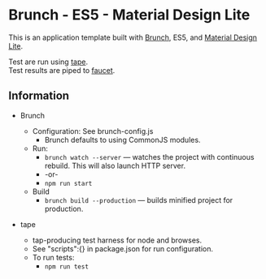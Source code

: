 # Brunch - ES5 - Material Design Lite 

This is an application template built with [Brunch](http://brunch.io), ES5, and [Material Design Lite](http://www.getmdl.io).

Test are run using [tape](https://github.com/substack/tape).  
Test results are piped to [faucet](https://github.com/substack/faucet).

## Information

* Brunch
    * Configuration: See brunch-config.js
    	* Brunch defaults to using CommonJS modules.
	* Run:
		* `brunch watch --server` — watches the project with continuous rebuild. This will also launch HTTP server.
		* -or-
		* `npm run start`
	* Build
    	* `brunch build --production` — builds minified project for production.
    	
* tape
	* tap-producing test harness for node and browses.
	* See "scripts":{} in package.json for run configuration.
	* To run tests:
		* `npm run test`